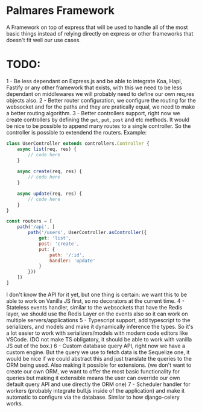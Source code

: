 # Palmares Framework

A Framework on top of express that will be used to handle all of the most basic things instead of relying directly on express or other frameworks that doesn't fit well our use cases.

# TODO:
1 - Be less dependant on Express.js and be able to integrate Koa, Hapi, Fastify or any other framework that exists, with this we need to be less dependant on middlewares we will probably need to define our own req,res objects also.
2 - Better router configuration, we configure the routing for the websocket and for the paths and they are pratically equal, we need to make a better routing algorithm.
3 - Better controllers support, right now we create controllers by defining the `get`, `put`, `post` and etc methods. It would be nice to be possible to append many routes to a single controller. So the controller is possible to extendend the routers.
Example:
```js
class UserController extends controllers.Controller {
    async list(req, res) {
        // code here
    }
    
    async create(req, res) {
        // code here
    }

    async update(req, res) {
        // code here
    }
}

const routers = [
    path('/api', [
        path('/users', UserController.asController({
            get: 'list',
            post: 'create',
            put: {
                path: '/:id',
                handler: 'update'
            }
        }))
    ])
]
```
I don't know the API for it yet, but one thing is certain: we want this to be able to work on Vanilla JS first, so no decorators at the current time.
4 - Stateless events handler, similar to the websockets that have the Redis layer, we should use the Redis Layer on the events also so it can work on multiple servers/applications
5 - Typescript support, add typescript to the serializers, and models and make it dynamically inference the types. So it's a lot easier to work with serializers/models with modern code editors like VSCode. (DO not make TS obligatory, it should be able to work with vanilla JS out of the box.)
6 - Custom database query API, right now we have a custom engine. But the query we use to fetch data is the Sequelize one, it would be nice if we could abstract this and just translate the queries to the ORM being used. Also making it possible for extensions. (we don't want to create our own ORM, we want to offer the most basic functionality for queries but making it extensible means the user can override our own default query API and use directly the ORM one)
7 - Scheduler handler for workers (probably integrate bull.js inside of the application) and make it automatic to configure via the database. Similar to how django-celery works.